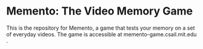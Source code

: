 # Memento: The Video Memory Game

This is the repository for Memento, a game that tests your memory on a set of everyday videos. The game is accessible at memento-game.csail.mit.edu .